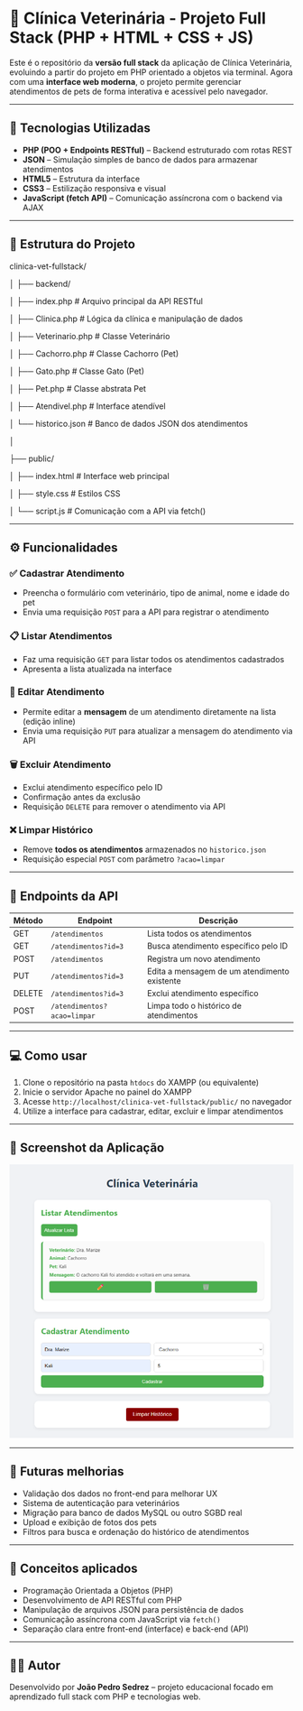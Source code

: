 # 🐾 Clínica Veterinária - Projeto Full Stack (PHP + HTML + CSS + JS)

Este é o repositório da **versão full stack** da aplicação de Clínica Veterinária, evoluindo a partir do projeto em PHP orientado a objetos via terminal. Agora com uma **interface web moderna**, o projeto permite gerenciar atendimentos de pets de forma interativa e acessível pelo navegador.

---

## 🧱 Tecnologias Utilizadas

- **PHP (POO + Endpoints RESTful)** – Backend estruturado com rotas REST
- **JSON** – Simulação simples de banco de dados para armazenar atendimentos
- **HTML5** – Estrutura da interface
- **CSS3** – Estilização responsiva e visual
- **JavaScript (fetch API)** – Comunicação assíncrona com o backend via AJAX

---

## 📁 Estrutura do Projeto

clinica-vet-fullstack/

│ ├── backend/

│ ├── index.php # Arquivo principal da API RESTful

│ ├── Clinica.php # Lógica da clínica e manipulação de dados 

│ ├── Veterinario.php # Classe Veterinário

│ ├── Cachorro.php # Classe Cachorro (Pet)

│ ├── Gato.php # Classe Gato (Pet)

│ ├── Pet.php # Classe abstrata Pet

│ ├── Atendivel.php # Interface atendível

│ └── historico.json # Banco de dados JSON dos atendimentos

│

├── public/

│ ├── index.html # Interface web principal

│ ├── style.css # Estilos CSS

│ └── script.js # Comunicação com a API via fetch()


---

## ⚙️ Funcionalidades

### ✅ Cadastrar Atendimento
- Preencha o formulário com veterinário, tipo de animal, nome e idade do pet
- Envia uma requisição `POST` para a API para registrar o atendimento

### 📋 Listar Atendimentos
- Faz uma requisição `GET` para listar todos os atendimentos cadastrados
- Apresenta a lista atualizada na interface

### 📝 Editar Atendimento
- Permite editar a **mensagem** de um atendimento diretamente na lista (edição inline)
- Envia uma requisição `PUT` para atualizar a mensagem do atendimento via API

### 🗑 Excluir Atendimento
- Exclui atendimento específico pelo ID
- Confirmação antes da exclusão
- Requisição `DELETE` para remover o atendimento via API

### ❌ Limpar Histórico
- Remove **todos os atendimentos** armazenados no `historico.json`
- Requisição especial `POST` com parâmetro `?acao=limpar`

---

## 📡 Endpoints da API

| Método | Endpoint                      | Descrição                                      |
|--------|------------------------------|------------------------------------------------|
| GET    | `/atendimentos`              | Lista todos os atendimentos                    |
| GET    | `/atendimentos?id=3`         | Busca atendimento específico pelo ID          |
| POST   | `/atendimentos`              | Registra um novo atendimento                   |
| PUT    | `/atendimentos?id=3`         | Edita a mensagem de um atendimento existente   |
| DELETE | `/atendimentos?id=3`         | Exclui atendimento específico                  |
| POST   | `/atendimentos?acao=limpar`  | Limpa todo o histórico de atendimentos         |

---

## 💻 Como usar

1. Clone o repositório na pasta `htdocs` do XAMPP (ou equivalente)
2. Inicie o servidor Apache no painel do XAMPP
3. Acesse `http://localhost/clinica-vet-fullstack/public/` no navegador
4. Utilize a interface para cadastrar, editar, excluir e limpar atendimentos

---

## 📸 Screenshot da Aplicação

![Interface da Clínica Veterinária](img.png)

---

## 🔮 Futuras melhorias

- Validação dos dados no front-end para melhorar UX
- Sistema de autenticação para veterinários
- Migração para banco de dados MySQL ou outro SGBD real
- Upload e exibição de fotos dos pets
- Filtros para busca e ordenação do histórico de atendimentos

---

## 🧠 Conceitos aplicados

- Programação Orientada a Objetos (PHP)
- Desenvolvimento de API RESTful com PHP
- Manipulação de arquivos JSON para persistência de dados
- Comunicação assíncrona com JavaScript via `fetch()`
- Separação clara entre front-end (interface) e back-end (API)

---

## 🧑‍💻 Autor

Desenvolvido por **João Pedro Sedrez** – projeto educacional focado em aprendizado full stack com PHP e tecnologias web.
